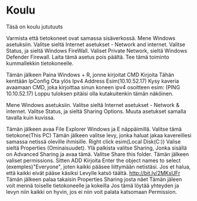 # Koulu
Täsä on koulu jututuuts

Varmista että tietokoneet ovat samassa sisäverkossä.
Mene Windows asetuksiin.
Valitse sieltä Internet asetukset - Network and internet.
Valitse Status, ja sieltä Windows FireWall.
Valiset Private Network, sieltä Windows Defender Firewall.
Laita tämä asetus pois päältä.
Tee tämä toiminto kummallekkin tietokoneelle.

Tämän jälkeen Paina Windows + R, jonne kirjoitat CMD
Kirjoita Tähän kenttään IpConfig
Ota ylös Ipv4 Address Esim(10.10.52.17)
Kysy kaveria avaamaan CMD, joka kirjoittaa sinun koneen ipv4 osoitteen esim: (PING 10.10.52.17)
Loppu tuloksen pitäisi olla kutakuitenkin tämän näköinen.

Mene Windows asetuksiin.
Valitse sieltä Internet asetukset - Network & internet.
Valitse Status, ja sieltä Sharing Options.
Muuta asetukset samalla tavalla kuin kuvissa.

Tämän jälkeen avaa File Explorer Windows ja E näppäimillä.
Valitse tämä tietokone(This PC)
Tämän jälkeen valitse levy, jonka haluat jakaa kavereillesi samassa netissä oleville ihmisille.
Right click esim(Local Disk(C:)) Valise sieltä Properties (Ominaisuudet).
Ylä palkista valitse Sharing, Jonka sisällä on Advanced Sharing ja avaa tämä.
Valitse Share this folder.
Tämän jälkeen valiset permissions.
Sitten ADD
Kirjoita Enter the object names to select (exemples)"Everyone", joten kaikki pääsee liittymään netistäsi.
Jos et halua, että kaikki eivät pääse käsiksi Levylle katsö täältä.
http://bit.ly/2MKsUFr
Tämän jälkeen palaa takaisin 
Properties Sharing josta näet 
Tämän jäleen voit mennä toiselle tietokoneelle ja kokeilla
Jos tämä löytää yhteyden ja levyn niin kaikki on hyvin, jos ei niin voit palata katsomaan Permission.




